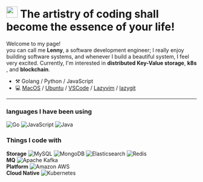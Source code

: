 <h1><img src="https://emojis.slackmojis.com/emojis/images/1531849430/4246/blob-sunglasses.gif?1531849430" width="30"/> The artistry of coding shall become the essence of your life!   </h1>


<p>Welcome to my page! </br>you can call me <b>Lenny</b>, a software development engineer; I really enjoy building software systems, and whenever I build a beautiful system, I feel very excited. Currently, I'm interested in <b>distributed Key-Value storage</b>, <b> k8s </b>, and <b>blockchain</b>.






-   :hammer_and_pick: Golang / Python / JavaScript
-   💻 [MacOS](https://en.wikipedia.org/wiki/MacOS) / [Ubuntu](https://ubuntu.com/) / [VSCode](https://code.visualstudio.com/) / [Lazyvim](https://www.lazyvim.org/) / [lazygit](https://github.com/jesseduffield/lazygit)

---


<h3> languages I have been using </h3>
 <p>
  <img alt="Go" src="https://img.shields.io/badge/-Go-00ADD8?style=plastic&logo=go&logoColor=white" />
	
  <img alt="JavaScript" src="https://img.shields.io/badge/-JavaScript-F7DF1E?style=plastic&logo=javascript&logoColor=white" />
	
  <img alt="Java" src="https://img.shields.io/badge/-Java-363636?style=plastic&logo=java&logoColor=white" />
 </p>

 
<h3>Things I code with</h3>
<p>
 
  **Storage** 
  <img alt="MySQL" src="https://img.shields.io/badge/-MySQL-4479A1?style=plastic&logo=mysql&logoColor=white" /> 
  <img alt="MongoDB" src="https://img.shields.io/badge/-MongoDB-47A248?style=plastic&logo=mongodb&logoColor=white" />
  <img alt="Elasticsearch" src="https://img.shields.io/badge/-Elasticsearch-005571?style=plastic&logo=elasticsearch&logoColor=blue" />
  <img alt="Redis" src="https://img.shields.io/badge/-Redis-DC382D?style=plastic&logo=redis&logoColor=white" />
  <br>
  **MQ** 
  <img alt="Apache Kafka" src="https://img.shields.io/badge/-Apache%20Kafka-231F20?style=plastic&logo=apache-kafka&logoColor=white" />
  <br>
  **Platform** 
  <img alt="Amazon AWS" src="https://img.shields.io/badge/-Amazon%20AWS-232F3E?style=plastic&logo=amazonaws&logoColor=white" />
  <br>
  **Cloud Native** 
  <img alt="Kubernetes" src="https://img.shields.io/badge/-Kubernetes-326CE5?style=plastic&logo=kubernetes&logoColor=white" />
  <br>
</p>


	  












<!-- <h3>My Links</h3>
<ul>
  <li><a href="https://lenny-mo.github.io/"><b> blogs(Chinese stream) </b></a></li>
  <li><a href="https://mirror.xyz/0x53bCC94ff2C097f09C80B648C812F722d947dA7f"><b> blogs(English stream) </b></a></li>
</ul> -->

